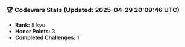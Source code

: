 ### 🏆 Codewars Stats (Updated: 2025-04-29 20:09:46 UTC)

- **Rank:** 8 kyu
- **Honor Points:** 3
- **Completed Challenges:** 1

